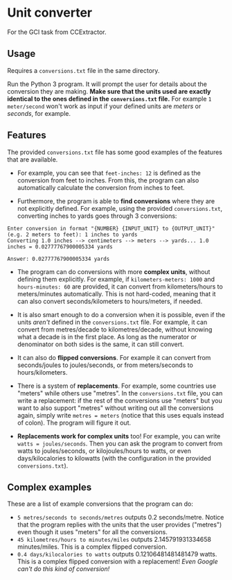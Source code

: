 # Unit converter
For the GCI task from CCExtractor.

## Usage
Requires a `conversions.txt` file in the same directory.

Run the Python 3 program. It will prompt the user for details about the conversion they are making. **Make sure that the units used are exactly identical to the ones defined in the `conversions.txt` file.** For example `1 meter/second` won't work as input if your defined units are *meters* or *seconds*, for example.

## Features
The provided `conversions.txt` file has some good examples of the features that are available.

- For example, you can see that `feet-inches: 12` is defined as the conversion from feet to inches. From this, the program can also automatically calculate the conversion from inches to feet.

- Furthermore, the program is able to **find conversions** where they are not explicitly defined. For example, using the provided `conversions.txt`, converting inches to yards goes through 3 conversions:
```
Enter conversion in format "{NUMBER} {INPUT_UNIT} to {OUTPUT_UNIT}" (e.g. 2 meters to feet): 1 inches to yards
Converting 1.0 inches --> centimeters --> meters --> yards... 1.0 inches = 0.02777767900005334 yards

Answer: 0.02777767900005334 yards
```

- The program can do conversions with more **complex units**, without defining them explicitly. For example, if `kilometers-meters: 1000` and `hours-minutes: 60` are provided, it can convert from kilometers/hours to meters/minutes automatically. This is not hard-coded, meaning that it can also convert seconds/kilometers to hours/meters, if needed.

- It is also smart enough to do a conversion when it is possible, even if the units *aren't* defined in the `conversions.txt` file. For example, it can convert from metres/decade to kilometres/decade, without knowing what a decade is in the first place. As long as the numerator or denominator on both sides is the same, it can still convert.

- It can also do **flipped conversions**. For example it can convert from seconds/joules to joules/seconds, or from meters/seconds to hours/kilometers.

- There is a system of **replacements**. For example, some countries use "meters" while others use "metres". In the `conversions.txt` file, you can write a replacement: if the rest of the conversions use "meters" but you want to also support "metres" without writing out all the conversions again, simply write `metres = meters` (notice that this uses equals instead of colon). The program will figure it out.

- **Replacements work for complex units** too! For example, you can write `watts = joules/seconds`. Then you can ask the program to convert from watts to joules/seconds, or kilojoules/hours to watts, or even days/kilocalories to kilowatts (with the configuration in the provided `conversions.txt`).

## Complex examples
These are a list of example conversions that the program can do:
- `5 metres/seconds to seconds/metres` outputs 0.2 seconds/metre. Notice that the program replies with the units that the user provides ("metres") even though it uses "meters" for all the conversions.
- `45 kilometres/hours to minutes/miles` outputs 2.145791931334658 minutes/miles. This is a complex flipped conversion.
- `0.4 days/kilocalories to watts` outputs 0.12106481481481479 watts. This is a complex flipped conversion with a replacement! *Even Google can't do this kind of conversion!*

